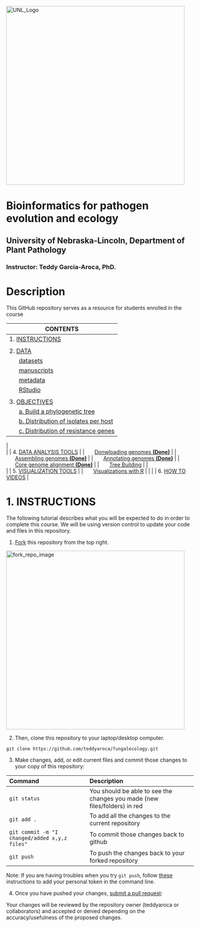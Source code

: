 <img width="479" alt="UNL_Logo" 
src="https://ucomm.unl.edu/images/brand-book/Our-marks/nebraska-n.jpg">

# Bioinformatics for pathogen evolution and ecology
## University of Nebraska-Lincoln, Department of Plant Pathology
### Instructor: Teddy Garcia-Aroca, PhD.

# Description

This GitHub repository serves as a resource for students enrolled in the course



| **CONTENTS**                                         |
| -----------------------------------------------------|
| 1. [INSTRUCTIONS](#instructions)                |
|												  |
| 2. [DATA](#data)                        |
| &nbsp;&nbsp;&nbsp;&nbsp;&nbsp;&nbsp;[datasets](#datasets)                      |
| &nbsp;&nbsp;&nbsp;&nbsp;&nbsp;&nbsp;[manuscripts](#manuscripts)                      |
| &nbsp;&nbsp;&nbsp;&nbsp;&nbsp;&nbsp;[metadata](#metadata)                      |
| &nbsp;&nbsp;&nbsp;&nbsp;&nbsp;&nbsp;[RStudio](#RStudio)                      |
|												|
| 3. [OBJECTIVES](#objectives)                |
| &nbsp;&nbsp;&nbsp;&nbsp;&nbsp;&nbsp;[a. Build a phylogenetic tree](#phylogenetics)                      |
| &nbsp;&nbsp;&nbsp;&nbsp;&nbsp;&nbsp;[b. Distribution of isolates per host](#Distribution_per_host)                      |
| &nbsp;&nbsp;&nbsp;&nbsp;&nbsp;&nbsp;[c. Distribution of resistance genes](#Distribution_resistance_genes)                      |
|																			
|
| 4. [DATA ANALYSIS TOOLS](#data-analysis-tools)                             |
| &nbsp;&nbsp;&nbsp;&nbsp;&nbsp;&nbsp;[Donwloading genomes **(Done)**](#downloading_genomes) |
| &nbsp;&nbsp;&nbsp;&nbsp;&nbsp;&nbsp;[Assembling genomes **(Done)**](#assembling_genomes) |
| &nbsp;&nbsp;&nbsp;&nbsp;&nbsp;&nbsp;[Annotating genomes **(Done)**](#annotation)                                           |
| &nbsp;&nbsp;&nbsp;&nbsp;&nbsp;&nbsp;[Core genome alignment **(Done)**](#core_genomes)                                           |
| &nbsp;&nbsp;&nbsp;&nbsp;&nbsp;&nbsp;[Tree Building](#tree-building)                                        |
|																			
|
| 5. [VISUALIZATION TOOLS](#visualization-tools)                              |
| &nbsp;&nbsp;&nbsp;&nbsp;&nbsp;&nbsp;[Visualizations with R](#visualizations-with-r)                                |
|                                                                   |
| 6. [HOW TO VIDEOS](#how-to-videos)                              |



# 1. INSTRUCTIONS

The following tutorial describes what you will be expected to do in order to complete this course. We will be using version control to update your code and files in this repository.


1. [Fork](https://docs.github.com/en/get-started/quickstart/fork-a-repo) this repository from the top right.

<img width="479" alt="fork_repo_image" src="https://docs.github.com/assets/cb-34352/mw-1440/images/help/repository/fork-button.webp">

2. Then, clone this repository to your laptop/desktop computer.

`
git clone https://github.com/teddyaroca/fungalecology.git
`

3. Make changes, add, or edit current files and commit those changes to your copy of this 
repository:

| Command | Description |
| :--- | :------------------------------------- |
| `git status` | You should be able to see the changes you made (new files/folders) in red |
| `git add .` | To add all the changes to the current repository |
| `git commit -m "I changed/added x,y,z files"` | To commit those changes back to github |
| `git push` | To push the changes back to your forked repository |

Note: If you are having troubles when you try `git push`, follow [these](https://docs.github.com/en/authentication/keeping-your-account-and-data-secure/creating-a-personal-access-token) instructions to add your personal token in the command line.

4. Once you have pushed your changes, [submit a pull request](https://docs.github.com/en/pull-requests/collaborating-with-pull-requests/proposing-changes-to-your-work-with-pull-requests/about-pull-requests):

Your changes will be reviewed by the repository owner (teddyaroca or collaborators) and accepted or denied depending on the accuracy/usefulness of the proposed changes.
